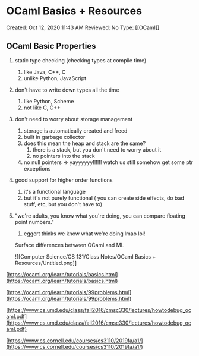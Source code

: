 # OCaml Basics + Resources

Created: Oct 12, 2020 11:43 AM
Reviewed: No
Type: [[OCaml]]

## OCaml Basic Properties

1. static type checking (checking types at compile time) 
    1. like Java, C++, C
    2. unlike Python, JavaScript
2. don't have to write down types all the time 
    1. like Python, Scheme
    2. not like C, C++
3. don't need to worry about storage management
    1. storage is automatically created and freed
    2. built in garbage collector 
    3. does this mean the heap and stack are the same? 
        1. there is a stack, but you don't need to worry about it 
        2. no pointers into the stack 
    4. no null pointers → yayyyyyy!!!!!! watch us still somehow get some ptr exceptions
4. good support for higher order functions
    1. it's a functional language
    2. but it's not purely functional ( you can create side effects, do bad stuff, etc, but you don't have to)
5. "we're adults, you know what you're doing, you can compare floating point numbers." 
    1. eggert thinks we know what we're doing lmao lol!

    Surface differences between OCaml and ML

    ![[Computer Science/CS 131/Class Notes/OCaml Basics + Resources/Untitled.png]]

[https://ocaml.org/learn/tutorials/basics.html](https://ocaml.org/learn/tutorials/basics.html)

[https://ocaml.org/learn/tutorials/99problems.html](https://ocaml.org/learn/tutorials/99problems.html)

[https://www.cs.umd.edu/class/fall2016/cmsc330/lectures/howtodebug_ocaml.pdf](https://www.cs.umd.edu/class/fall2016/cmsc330/lectures/howtodebug_ocaml.pdf)

[https://www.cs.cornell.edu/courses/cs3110/2019fa/a1/](https://www.cs.cornell.edu/courses/cs3110/2019fa/a1/)